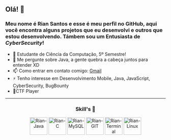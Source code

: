 ## Olá! 👋

### Meu nome é **Rian Santos** e esse é meu perfil no GitHub, aqui você encontra alguns projetos que eu desenvolvi e outros que estou desenvolvendo. Támbem sou um Entusiasta de *CyberSecurity*!



- 🌱 Estudante de Ciência da Computação, 5º Semestre!
- 💬 Me pergunte sobre Java, a gente quebra a cabeça juntos para entender XD
- 📫 Como entrar em contato comigo: [Gmail](mailto:riansantosc02@outlook.com)
- ⚡ Tenho interesse em Desenvolvimento Mobile, Java, JavaScript, CyberSecurity, BugBounty
- 📌CTF Player
---
<div align = 'center'>
  
  <h3>Skill's 🚀</h3>
  <!--<img align = 'center' alt = 'Rian-Py' Height = '55' src = 'https://user-images.githubusercontent.com/77757476/130664872-b304c2d4-5417-4c55-899c-ea2ee9ca1bfc.png'>-->
  <img align = 'center' alt = 'Rian-Java' Height = '55' src = 'https://user-images.githubusercontent.com/77757476/130664717-3a28ae20-6f0d-49f1-bee9-0c2f91f86636.png'>
  <img align = 'center' alt = 'Rian-C' Height = '55' src = 'https://user-images.githubusercontent.com/77757476/130664792-2008e1d7-5d3b-4cba-adfd-65b13f643c48.png'>
  <img align = 'center' alt = 'Rian-MySQL' Height = '55' src = 'https://user-images.githubusercontent.com/77757476/130664968-daf8a6c3-1808-4371-b11f-a4ad4717d1e7.png'>
  <img align = 'center' alt = 'Rian-GIT' Height ='55' src = 'https://user-images.githubusercontent.com/77757476/130665042-f0bfc128-d7a2-468f-bbe6-d19313b976aa.png'>
  <img align = 'center' alt = 'Rian-Terminal' Height = '55' src = 'https://user-images.githubusercontent.com/77757476/130665214-25aa45ad-7a11-4b4f-81be-c0f60e11d21f.png'>
  <!--<img align = 'center' alt = 'Rian-Android' Height = '55' src = 'https://user-images.githubusercontent.com/77757476/130665329-9baa6934-92b1-46f4-b99f-9beaf2cd8f04.png'>-->
  <img align = 'center' alt = 'Rian-Linux' Height = '55' src ='https://user-images.githubusercontent.com/77757476/130665484-ca4bf06a-50f6-4200-96c7-1a6f835cd249.png'>

</div>
